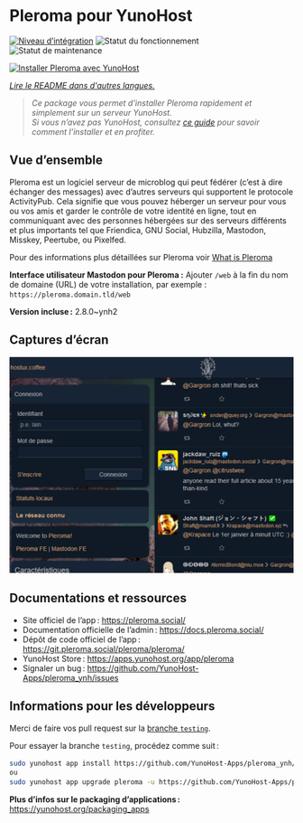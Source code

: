 <!--
Nota bene : ce README est automatiquement généré par <https://github.com/YunoHost/apps/tree/master/tools/readme_generator>
Il NE doit PAS être modifié à la main.
-->

# Pleroma pour YunoHost

[![Niveau d’intégration](https://apps.yunohost.org/badge/integration/pleroma)](https://ci-apps.yunohost.org/ci/apps/pleroma/)
![Statut du fonctionnement](https://apps.yunohost.org/badge/state/pleroma)
![Statut de maintenance](https://apps.yunohost.org/badge/maintained/pleroma)

[![Installer Pleroma avec YunoHost](https://install-app.yunohost.org/install-with-yunohost.svg)](https://install-app.yunohost.org/?app=pleroma)

*[Lire le README dans d'autres langues.](./ALL_README.md)*

> *Ce package vous permet d’installer Pleroma rapidement et simplement sur un serveur YunoHost.*  
> *Si vous n’avez pas YunoHost, consultez [ce guide](https://yunohost.org/install) pour savoir comment l’installer et en profiter.*

## Vue d’ensemble

Pleroma est un logiciel serveur de microblog qui peut fédérer (c’est à dire échanger des messages) avec d’autres serveurs qui supportent le protocole ActivityPub. Cela signifie que vous pouvez héberger un serveur pour vous ou vos amis et garder le contrôle de votre identité en ligne, tout en communiquant avec des personnes hébergées sur des serveurs différents et plus importants tel que Friendica, GNU Social, Hubzilla, Mastodon, Misskey, Peertube, ou Pixelfed.

Pour des informations plus détaillées sur Pleroma voir [What is Pleroma](https://blog.soykaf.com/post/what-is-pleroma/)

**Interface utilisateur Mastodon pour Pleroma :** Ajouter `/web` à la fin du nom de domaine (URL) de votre installation, par exemple : `https://pleroma.domain.tld/web`


**Version incluse :** 2.8.0~ynh2

## Captures d’écran

![Capture d’écran de Pleroma](./doc/screenshots/screenshot1.png)

## Documentations et ressources

- Site officiel de l’app : <https://pleroma.social/>
- Documentation officielle de l’admin : <https://docs.pleroma.social/>
- Dépôt de code officiel de l’app : <https://git.pleroma.social/pleroma/pleroma/>
- YunoHost Store : <https://apps.yunohost.org/app/pleroma>
- Signaler un bug : <https://github.com/YunoHost-Apps/pleroma_ynh/issues>

## Informations pour les développeurs

Merci de faire vos pull request sur la [branche `testing`](https://github.com/YunoHost-Apps/pleroma_ynh/tree/testing).

Pour essayer la branche `testing`, procédez comme suit :

```bash
sudo yunohost app install https://github.com/YunoHost-Apps/pleroma_ynh/tree/testing --debug
ou
sudo yunohost app upgrade pleroma -u https://github.com/YunoHost-Apps/pleroma_ynh/tree/testing --debug
```

**Plus d’infos sur le packaging d’applications :** <https://yunohost.org/packaging_apps>

